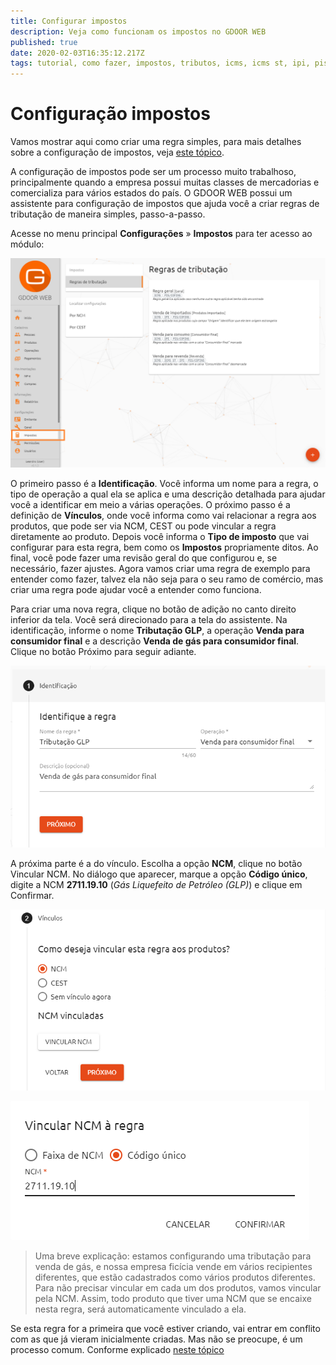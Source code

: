```yaml
---
title: Configurar impostos
description: Veja como funcionam os impostos no GDOOR WEB
published: true
date: 2020-02-03T16:35:12.217Z
tags: tutorial, como fazer, impostos, tributos, icms, icms st, ipi, pis, cofins, ncm, cest
---
```


# Configuração impostos

Vamos mostrar aqui como criar uma regra simples, para mais detalhes sobre a configuração de impostos, veja [este tópico](/configuracoes/impostos). 

A configuração de impostos pode ser um processo muito trabalhoso, principalmente quando a empresa possui muitas classes de mercadorias e comercializa para vários estados do país. O GDOOR WEB possui um assistente para configuração de impostos que ajuda você a criar regras de tributação de maneira simples, passo-a-passo.  

Acesse no menu principal **Configurações** &raquo; **Impostos** para ter acesso ao módulo:

![Acesso ao módulo de configuração impostos](/tutoriais/config-impostos/acessar-config-imposto.png)

O primeiro passo é a **Identificação**. Você informa um nome para a regra, o tipo de operação a qual ela se aplica e uma descrição detalhada para ajudar você a identificar em meio a várias operações. O próximo passo é a definição de **Vínculos**, onde você informa como vai relacionar a regra aos produtos, que pode ser via NCM, CEST ou pode vincular a regra diretamente ao produto. Depois você informa o **Tipo de imposto** que vai configurar para esta regra, bem como os **Impostos** propriamente ditos. Ao final, você pode fazer uma revisão geral do que configurou e, se necessário, fazer ajustes. Agora vamos criar uma regra de exemplo para entender como fazer, talvez ela não seja para o seu ramo de comércio, mas criar uma regra pode ajudar você a entender como funciona.

Para criar uma nova regra, clique no botão de adição no canto direito inferior da tela. Você será direcionado para a tela do assistente. Na identificação, informe o nome **Tributação GLP**, a operação **Venda para consumidor final** e a descrição **Venda de gás para consumidor final**. Clique no botão <span class="mat-button mat-accent">Próximo</span> para seguir adiante.

![Identificação da regra](/tutoriais/config-impostos/identificacao.png)

A próxima parte é a do vínculo. Escolha a opção **NCM**, clique no botão <span class=mat-button>Vincular NCM</span>. No diálogo que aparecer, marque a opção **Código único**, digite a NCM **2711.19.10** (*Gás Liquefeito de Petróleo (GLP)*) e clique em <span class=mat-button>Confirmar</span>.

![Definir o tipo de vínculo](/tutoriais/config-impostos/vinculo.png)

![Informar a NCM vinculada](/tutoriais/config-impostos/ncm.png)

> Uma breve explicação: estamos configurando uma tributação para venda de gás, e nossa empresa ficícia vende em vários recipientes diferentes, que estão cadastrados como vários produtos diferentes. Para não precisar vincular em cada um dos produtos, vamos vincular pela NCM. Assim, todo produto que tiver uma NCM que se encaixe nesta regra, será automaticamente vinculado a ela.

Se esta regra for a primeira que você estiver criando, vai entrar em conflito com as que já vieram inicialmente criadas. Mas não se preocupe, é um processo comum. Conforme explicado [neste tópico](/configuracoes/impostos#exceções)
